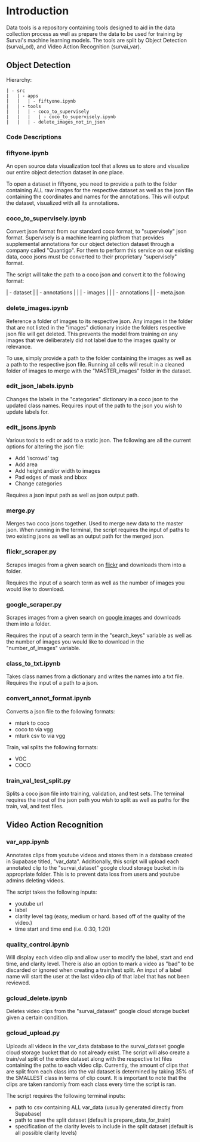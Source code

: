 # Introduction

Data tools is a repository containing tools designed to aid in the data collection process as well as prepare the data to be used for training by Survai's machine learning models. The tools are split by Object Detection (survai_od), and Video Action Recognition (survai_var). 

## Object Detection

Hierarchy:
```
| - src
|   | - apps
|   |   | - fiftyone.ipynb
|   | - tools
|   |   | - coco_to_supervisely
|   |   |   | - coco_to_supervisely.ipynb
|   |   | - delete_images_not_in_json
```


### Code Descriptions

### fiftyone.ipynb

An open source data visualization tool that allows us to store and visualize our entire object detection dataset in one place. 

To open a dataset in fiftyone, you need to provide a path to the folder containing ALL raw images for the respective dataset as well as the json file containing the coordinates and names for the annotations. This will output the dataset, visualized with all its annotations.  


### coco_to_supervisely.ipynb

Convert json format from our standard coco format, to "supervisely" json format. Supervisely is a machine learning platfrom that provides supplemental annotations for our object detection dataset through a company called "Quantigo". For them to perform this service on our existing data, coco jsons must be converted to their proprietary "supervisely" format. 

The script will take the path to a coco json and convert it to the following format:

| - dataset
|   | - annotations
|   |   | - images
|   |   | - annotations
|   | - meta.json


### delete_images.ipynb

Reference a folder of images to its respective json. Any images in the folder that are not listed in the "images" dictionary inside the folders respective json file will get deleted. This prevents the model from training on any images that we deliberately did not label due to the images quality or relevance. 

To use, simply provide a path to the folder containing the images as well as a path to the respective json file. Running all cells will result in a cleaned folder of images to merge with the "MASTER_images" folder in the dataset.


### edit_json_labels.ipynb

Changes the labels in the "categories" dictionary in a coco json to the updated class names. Requires input of the path to the json you wish to update labels for.


### edit_jsons.ipynb

Various tools to edit or add to a static json. The following are all the current options for altering the json file:

- Add 'iscrowd' tag
- Add area
- Add height and/or width to images
- Pad edges of mask and bbox
- Change categories

Requires a json input path as well as json output path.


### merge.py

Merges two coco jsons together. Used to merge new data to the master json. When running in the terminal, the script requires the input of paths to two existing jsons as well as an output path for the merged json.


### flickr_scraper.py

Scrapes images from a given search on [flickr](https://www.flickr.com/) and downloads them into a folder.

Requires the input of a search term as well as the number of images you would like to download.


### google_scraper.py

Scrapes images from a given search on [google images](https://images.google.com/) and downloads them into a folder.

Requires the input of a search term in the "search_keys" variable as well as the number of images you would like to download in the "number_of_images" variable.


### class_to_txt.ipynb

Takes class names from a dictionary and writes the names into a txt file. Requires the input of a path to a json.


### convert_annot_format.ipynb

Converts a json file to the following formats:
- mturk to coco
- coco to via vgg
- mturk csv to via vgg

Train, val splits the following formats:
- VOC
- COCO


### train_val_test_split.py

Splits a coco json file into training, validation, and test sets. The terminal requires the input of the json path you wish to split as well as paths for the train, val, and test files.



## Video Action Recognition

### var_app.ipynb

Annotates clips from youtube videos and stores them in a database created in Supabase titled, "var_data". Additionally, this script will upload each annotated clip to the "survai_dataset" google cloud storage bucket in its appropriate folder. This is to prevent data loss from users and youtube admins deleting videos.

The script takes the following inputs:
- youtube url
- label
- clarity level tag (easy, medium or hard. based off of the quality of the video.)
- time start and time end (i.e. 0:30, 1:20)


### quality_control.ipynb

Will display each video clip and allow user to modify the label, start and end time, and clarity level. There is also an option to mark a video as "bad" to be discarded or ignored when creating a train/test split. An input of a label name will start the user at the last video clip of that label that has not been reviewed.


### gcloud_delete.ipynb

Deletes video clips from the "survai_dataset" google cloud storage bucket given a certain condition.


### gcloud_upload.py

Uploads all videos in the var_data database to the survai_dataset google cloud storage bucket that do not already exist. The script will also create a train/val split of the entire dataset along with the respective txt files containing the paths to each video clip. Currently, the amount of clips that are split from each class into the val dataset is determined by taking 35% of the SMALLEST class in terms of clip count. It is important to note that the clips are taken randomly from each class every time the script is ran. 

The script requires the following terminal inputs:
- path to csv containing ALL var_data (usually generated directly from Supabase)
- path to save the split dataset (default is prepare_data_for_train)
- specification of the clarity levels to include in the split dataset (default is all possible clarity levels)
